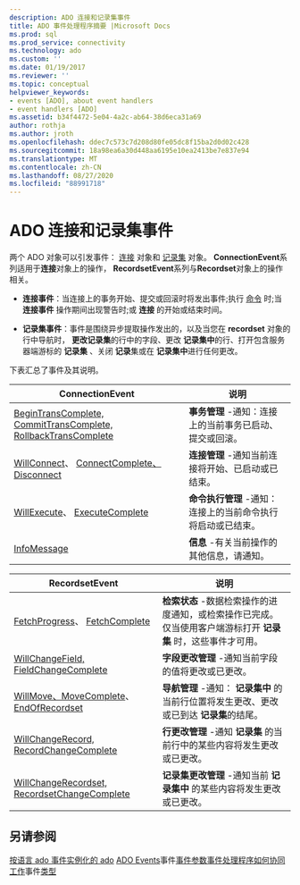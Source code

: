 ```yaml
---
description: ADO 连接和记录集事件
title: ADO 事件处理程序摘要 |Microsoft Docs
ms.prod: sql
ms.prod_service: connectivity
ms.technology: ado
ms.custom: ''
ms.date: 01/19/2017
ms.reviewer: ''
ms.topic: conceptual
helpviewer_keywords:
- events [ADO], about event handlers
- event handlers [ADO]
ms.assetid: b34f4472-5e04-4a2c-ab64-38d6eca31a69
author: rothja
ms.author: jroth
ms.openlocfilehash: ddec7c573c7d208d80fe05dc8f15ba2d0d02c428
ms.sourcegitcommit: 18a98ea6a30d448aa6195e10ea2413be7e837e94
ms.translationtype: MT
ms.contentlocale: zh-CN
ms.lasthandoff: 08/27/2020
ms.locfileid: "88991718"
---
```

# <a name="ado-connection-and-recordset-events"></a>ADO 连接和记录集事件
两个 ADO 对象可以引发事件： [连接](../../reference/ado-api/connection-object-ado.md) 对象和 [记录集](../../reference/ado-api/recordset-object-ado.md) 对象。 **ConnectionEvent**系列适用于**连接**对象上的操作， **RecordsetEvent**系列与**Recordset**对象上的操作相关。

-   **连接事件**：当连接上的事务开始、提交或回滚时将发出事件;执行 [命令](../../reference/ado-api/command-object-ado.md) 时;当 **连接事件** 操作期间出现警告时;或 **连接** 的开始或结束时间。

-   **记录集事件**：事件是围绕异步提取操作发出的，以及当您在 **recordset** 对象的行中导航时， **更改记录集**的行中的字段、更改 **记录集中**的行、打开包含服务器端游标的 **记录集** 、关闭 **记录**集或在 **记录集中**进行任何更改。

 下表汇总了事件及其说明。

|ConnectionEvent|说明|
|---------------------|-----------------|
|[BeginTransComplete, CommitTransComplete, RollbackTransComplete](../../reference/ado-api/begintranscomplete-committranscomplete-and-rollbacktranscomplete-events-ado.md)|**事务管理** -通知：连接上的当前事务已启动、提交或回滚。|
|[WillConnect](../../reference/ado-api/willconnect-event-ado.md)、 [ConnectComplete、Disconnect](../../reference/ado-api/connectcomplete-and-disconnect-events-ado.md)|**连接管理** -通知当前连接将开始、已启动或已结束。|
|[WillExecute](../../reference/ado-api/willexecute-event-ado.md)、 [ExecuteComplete](../../reference/ado-api/executecomplete-event-ado.md)|**命令执行管理** -通知：连接上的当前命令执行将启动或已结束。|
|[InfoMessage](../../reference/ado-api/infomessage-event-ado.md)|**信息** -有关当前操作的其他信息，请通知。|

|RecordsetEvent|说明|
|--------------------|-----------------|
|[FetchProgress](../../reference/ado-api/fetchprogress-event-ado.md)、 [FetchComplete](../../reference/ado-api/fetchcomplete-event-ado.md)|**检索状态** -数据检索操作的进度通知，或检索操作已完成。 仅当使用客户端游标打开 **记录集** 时，这些事件才可用。|
|[WillChangeField, FieldChangeComplete](../../reference/ado-api/willchangefield-and-fieldchangecomplete-events-ado.md)|**字段更改管理** -通知当前字段的值将更改或已更改。|
|[WillMove、MoveComplete](../../reference/ado-api/willmove-and-movecomplete-events-ado.md)、 [EndOfRecordset](../../reference/ado-api/endofrecordset-event-ado.md)|**导航管理** -通知： **记录集中** 的当前行位置将发生更改、更改或已到达 **记录集**的结尾。|
|[WillChangeRecord, RecordChangeComplete](../../reference/ado-api/willchangerecord-and-recordchangecomplete-events-ado.md)|**行更改管理** -通知 **记录集** 的当前行中的某些内容将发生更改或已更改。|
|[WillChangeRecordset, RecordsetChangeComplete](../../reference/ado-api/willchangerecordset-and-recordsetchangecomplete-events-ado.md)|**记录集更改管理** -通知当前 **记录集中** 的某些内容将发生更改或已更改。|

## <a name="see-also"></a>另请参阅
 [按语言 ado 事件实例化的 ado](./ado-event-instantiation-by-language.md) [ADO Events](../../reference/ado-api/ado-events.md)事件[事件参数](./event-parameters.md)[事件处理程序如何协同工作](./how-event-handlers-work-together.md)事件[类型](./types-of-events.md)